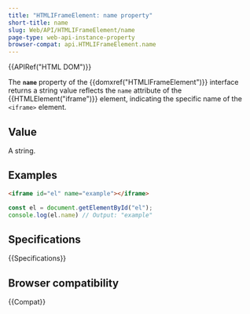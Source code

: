 ```yaml
---
title: "HTMLIFrameElement: name property"
short-title: name
slug: Web/API/HTMLIFrameElement/name
page-type: web-api-instance-property
browser-compat: api.HTMLIFrameElement.name
---
```


{{APIRef("HTML DOM")}}

The **`name`** property of the {{domxref("HTMLIFrameElement")}} interface returns a string value reflects the `name` attribute of the {{HTMLElement("iframe")}} element, indicating the specific name of the `<iframe>` element.

## Value

A string.

## Examples

```html
<iframe id="el" name="example"></iframe>
```

```js
const el = document.getElementById("el");
console.log(el.name) // Output: "example"
```

## Specifications

{{Specifications}}

## Browser compatibility

{{Compat}}
